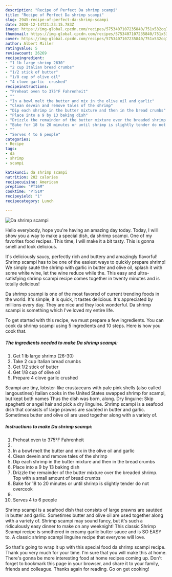 ```yaml
---
description: "Recipe of Perfect Da shrimp scampi"
title: "Recipe of Perfect Da shrimp scampi"
slug: 2945-recipe-of-perfect-da-shrimp-scampi
date: 2020-12-14T21:23:15.783Z
image: https://img-global.cpcdn.com/recipes/5753407107235840/751x532cq70/da-shrimp-scampi-recipe-main-photo.jpg
thumbnail: https://img-global.cpcdn.com/recipes/5753407107235840/751x532cq70/da-shrimp-scampi-recipe-main-photo.jpg
cover: https://img-global.cpcdn.com/recipes/5753407107235840/751x532cq70/da-shrimp-scampi-recipe-main-photo.jpg
author: Albert Miller
ratingvalue: 5
reviewcount: 26269
recipeingredient:
- "1 lb large shrimp 2630"
- "2 cup Italian bread crumbs"
- "1/2 stick of butter"
- "1/8 cup of olive oil"
- "4 clove garlic  crushed"
recipeinstructions:
- "Preheat oven to 375°F Fahrenheit"
- ""
- "In a bowl melt the butter and mix in the olive oil and garlic"
- "Clean devein and remove tales of the shrimp"
- "Dip each shrimp in the butter mixture and then in the bread crumbs"
- "Place into a 9 by 13 baking dish"
- "Drizzle the remainder of the butter mixture over the breaded shrimp. Top with a small amount of bread crumbs"
- "Bake for 18 to 20 minutes or until shrimp is slightly tender do not overcook"
- ""
- "Serves 4 to 6 people"
categories:
- Recipe
tags:
- da
- shrimp
- scampi

katakunci: da shrimp scampi 
nutrition: 202 calories
recipecuisine: American
preptime: "PT16M"
cooktime: "PT51M"
recipeyield: "1"
recipecategory: Lunch

---
```



![Da shrimp scampi](https://img-global.cpcdn.com/recipes/5753407107235840/751x532cq70/da-shrimp-scampi-recipe-main-photo.jpg)

Hello everybody, hope you're having an amazing day today. Today, I will show you a way to make a special dish, da shrimp scampi. One of my favorites food recipes. This time, I will make it a bit tasty. This is gonna smell and look delicious.

It&#39;s deliciously saucy, perfectly rich and buttery and amazingly flavorful! Shrimp scampi has to be one of the easiest ways to quickly prepare shrimp! We simply sauté the shrimp with garlic in butter and olive oil, splash it with some white wine, let the wine reduce while the. This easy and ultra-satisfying shrimp scampi recipe comes together in twenty minutes and is totally delicious!

Da shrimp scampi is one of the most favored of current trending foods in the world. It's simple, it is quick, it tastes delicious. It's appreciated by millions every day. They are nice and they look wonderful. Da shrimp scampi is something which I've loved my entire life.


To get started with this recipe, we must prepare a few ingredients. You can cook da shrimp scampi using 5 ingredients and 10 steps. Here is how you cook that.

<!--inarticleads1-->

##### The ingredients needed to make Da shrimp scampi:

1. Get 1 lb large shrimp (26-30)
1. Take 2 cup Italian bread crumbs
1. Get 1/2 stick of butter
1. Get 1/8 cup of olive oil
1. Prepare 4 clove garlic  crushed


Scampi are tiny, lobster-like crustaceans with pale pink shells (also called langoustines) Italian cooks in the United States swapped shrimp for scampi, but kept both names Thus the dish was born, along. Dry linguine: Skip spaghetti or angel hair and pick a dry linguine. Shrimp scampi is a seafood dish that consists of large prawns are sautéed in butter and garlic. Sometimes butter and olive oil are used together along with a variety of. 

<!--inarticleads2-->

##### Instructions to make Da shrimp scampi:

1. Preheat oven to 375°F Fahrenheit
1. 
1. In a bowl melt the butter and mix in the olive oil and garlic
1. Clean devein and remove tales of the shrimp
1. Dip each shrimp in the butter mixture and then in the bread crumbs
1. Place into a 9 by 13 baking dish
1. Drizzle the remainder of the butter mixture over the breaded shrimp. Top with a small amount of bread crumbs
1. Bake for 18 to 20 minutes or until shrimp is slightly tender do not overcook
1. 
1. Serves 4 to 6 people


Shrimp scampi is a seafood dish that consists of large prawns are sautéed in butter and garlic. Sometimes butter and olive oil are used together along with a variety of. Shrimp scampi may sound fancy, but it&#39;s such a ridiculously easy dinner to make on any weeknight! This classic Shrimp Scampi recipe is smothered in creamy garlic butter sauce and is SO EASY to. A classic shrimp scampi linguine recipe that everyone will love. 

So that's going to wrap it up with this special food da shrimp scampi recipe. Thank you very much for your time. I'm sure that you will make this at home. There's gonna be more interesting food at home recipes coming up. Don't forget to bookmark this page in your browser, and share it to your family, friends and colleague. Thanks again for reading. Go on get cooking!
